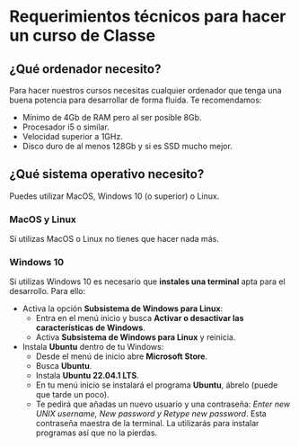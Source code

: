 # Requerimientos técnicos para hacer un curso de Classe

## ¿Qué ordenador necesito?

Para hacer nuestros cursos necesitas cualquier ordenador que tenga una buena potencia para desarrollar de forma fluida. Te recomendamos:

- Mínimo de 4Gb de RAM pero al ser posible 8Gb.
- Procesador i5 o similar.
- Velocidad superior a 1GHz.
- Disco duro de al menos 128Gb y si es SSD mucho mejor.

## ¿Qué sistema operativo necesito?

Puedes utilizar MacOS, Windows 10 (o superior) o Linux.

### MacOS y Linux

Si utilizas MacOS o Linux no tienes que hacer nada más.

### Windows 10

Si utilizas Windows 10 es necesario que **instales una terminal** apta para el desarrollo.
Para ello:

- Activa la opción **Subsistema de Windows para Linux**:
  - Entra en el menú inicio y busca **Activar o desactivar las características de Windows**.
  - Activa **Subsistema de Windows para Linux** y reinicia.
- Instala **Ubuntu** dentro de tu Windows:
  - Desde el menú de inicio abre **Microsoft Store**.
  - Busca **Ubuntu**.
  - Instala **Ubuntu 22.04.1 LTS**.
  - En tu menú inicio se instalará el programa **Ubuntu**, ábrelo (puede que tarde un poco).
  - Te pedirá que añadas un nuevo usuario y una contraseña: _Enter new UNIX username, New password y Retype new password_.
    Esta contraseña maestra de la terminal. La utilizarás para instalar programas así que no la pierdas.

